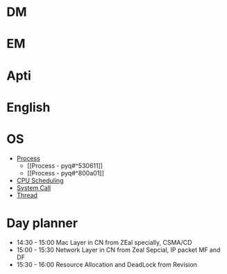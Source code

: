 # DM

# EM

# Apti

# English

# OS
- [Process](https://www.practicepaper.in/gate-cse/process)
	- [[Process - pyq#^530611]]
	- [[Process - pyq#^800a01]]
- [CPU Scheduling](https://www.practicepaper.in/gate-cse/cpu-scheduling)
- [System Call](https://www.practicepaper.in/gate-cse/system-call)
- [Thread](https://www.practicepaper.in/gate-cse/thread)

# Day planner

- 14:30 - 15:00 Mac Layer in CN from ZEal specially, CSMA/CD
- 15:00 - 15:30 Network Layer in CN from Zeal Sepcial, IP packet MF and DF
- 15:30 - 16:00 Resource Allocation and DeadLock from Revision